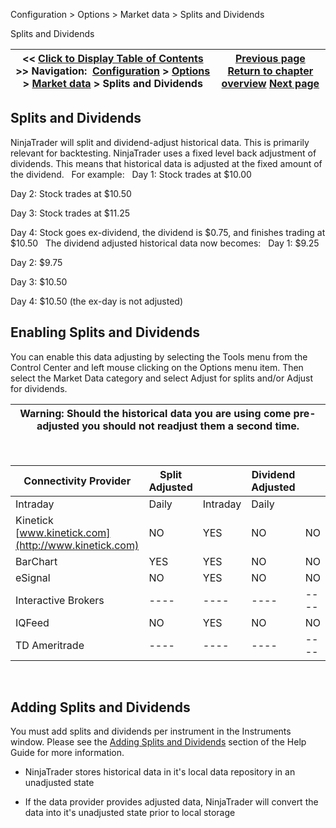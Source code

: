 ﻿
Configuration \> Options \> Market data \> Splits and Dividends

Splits and Dividends

| \<\< [Click to Display Table of Contents](splits_and_dividends.md) \>\> **Navigation:**     [Configuration](configuration-1.md) \> [Options](options-1.md) \> [Market data](options_marketdata-1.md) \> Splits and Dividends | [Previous page](options_marketdata-1.md) [Return to chapter overview](options_marketdata-1.md) [Next page](merge_policy-1.md) |
| --- | --- |
## Splits and Dividends
NinjaTrader will split and dividend\-adjust historical data. This is primarily relevant for backtesting. NinjaTrader uses a fixed level back adjustment of dividends. This means that historical data is adjusted at the fixed amount of the dividend.
 
For example:
 
Day 1: Stock trades at $10\.00  

Day 2: Stock trades at $10\.50  

Day 3: Stock trades at $11\.25  

Day 4: Stock goes ex\-dividend, the dividend is $0\.75, and finishes trading at $10\.50
 
The dividend adjusted historical data now becomes:
 
Day 1: $9\.25  

Day 2: $9\.75  

Day 3: $10\.50  

Day 4: $10\.50 (the ex\-day is not adjusted)
 
## Enabling Splits and Dividends
You can enable this data adjusting by selecting the Tools menu from the Control Center and left mouse clicking on the Options menu item. Then select the Market Data category and select Adjust for splits and/or Adjust for dividends.
 

| Warning: Should the historical data you are using come pre\-adjusted you should not readjust them a second time. |
| --- |
 

| Connectivity Provider | Split Adjusted | | Dividend Adjusted | |
| --- | --- | --- | --- | --- |
| Intraday | Daily | Intraday | Daily |
| Kinetick [www.kinetick.com](http://www.kinetick.com) | NO | YES | NO | NO |
| BarChart | YES | YES | NO | NO |
| eSignal | NO | YES | NO | NO |
| Interactive Brokers | \-\-\-\- | \-\-\-\- | \-\-\-\- | \-\-\-\- |
| IQFeed | NO | YES | NO | NO |
| TD Ameritrade | \-\-\-\- | \-\-\-\- | \-\-\-\- | \-\-\-\- |
 
## Adding Splits and Dividends
You must add splits and dividends per instrument in the Instruments window. Please see the [Adding Splits and Dividends](adding_splits_and_dividends-1.md) section of the Help Guide for more information.
 
- NinjaTrader stores historical data in it's local data repository in an unadjusted state

- If the data provider provides adjusted data, NinjaTrader will convert the data into it's unadjusted state prior to local storage
